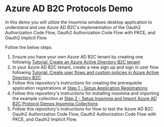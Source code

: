 # Azure AD B2C Protocols Demo 

In this demo you will utilize the Insomnia windows desktop application to understand and use Azure AD B2C's implementation of the Oauth2 Authorization Code Flow, Oauth2 Authorization Code Flow with PKCE, and Oauth2 Implicit Flow.

Follow the below steps

1. Ensure you have your own Azure AD B2C tenant by creating one following [Tutorial: Create an Azure Active Directory B2C tenant](https://learn.microsoft.com/en-us/azure/active-directory-b2c/tutorial-create-tenant)
2. In your Azure AD B2C tenant, create a new sign up and sign in user flow following [Tutorial: Create user flows and custom policies in Azure Active Directory B2C](https://learn.microsoft.com/en-us/azure/active-directory-b2c/tutorial-create-user-flows?pivots=b2c-user-flow)
3. Follow this repository's instructions for creating the prerequisite application registrations at [Step 1 - Setup Application Registrations](https://github.com/jasonfritts/insomnia/blob/main/Step%201%20-%20Setup%20Application%20Registrations.md#step-1---setup-application-registrations)
4. Follow this repository's instructions for installing insomnia and importing the example collection at [Step 2 - Setup Insomnia and Import Azure AD B2C Protocol Demos Insomnia Collections](https://github.com/jasonfritts/insomnia/blob/main/Step%202%20-%20Setup%20Insomnia%20and%20Import%20Azure%20AD%20B2C%20Protocol%20Demos%20Insomnia%20Collections.md)
5. Follow this repository's instructions for How to test the Azure AD B2C Oauth2 Authorization Code Flow, Oauth2 Authorization Code Flow with PKCE, and Oauth2 Implicit Flow.
